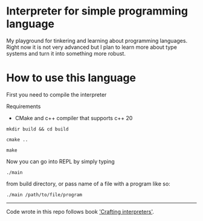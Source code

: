 # Interpreter for simple programming language

My playground for tinkering and learning about programming languages.
Right now it is not very advanced but I plan to learn more about type systems
and turn it into something more robust.


# How to use this language

First you need to compile the interpreter

Requirements 

- CMake and c++ compiler that supports c++ 20

```
mkdir build && cd build
```

```
cmake ..
```

```
make
```

Now you can go into REPL by simply typing 

```
./main
```

from build directory, or pass name of a file with a program like so:

```
./main /path/to/file/program
```

---

Code wrote in this repo follows book ['Crafting interpreters'](https://craftinginterpreters.com/).


